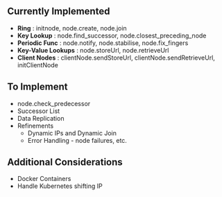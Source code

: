 ## Currently Implemented
<ul>
    <li><strong>Ring</strong> : initnode, node.create, node.join</li>
    <li><strong>Key Lookup</strong> : node.find_successor, node.closest_preceding_node</li>
    <li><strong>Periodic Func</strong> : node.notify, node.stabilise, node.fix_fingers</li>
    <li><strong>Key-Value Lookups</strong> : node.storeUrl, node.retrieveUrl</li>
    <li><strong>Client Nodes</strong> : clientNode.sendStoreUrl, clientNode.sendRetrieveUrl, initClientNode</li>
</ul>

## To Implement
<ul>
    <li>node.check_predecessor</li>
    <li>Successor List</li>
    <li>Data Replication</li>
    <li> Refinements
        <ul>
            <li>Dynamic IPs and Dynamic Join</li>
            <li>Error Handling - node failures, etc.</li>
        </ul>
    </li>
</ul>

## Additional Considerations
<ul>
    <li>Docker Containers</li>
    <li>Handle Kubernetes shifting IP</li>
</ul>